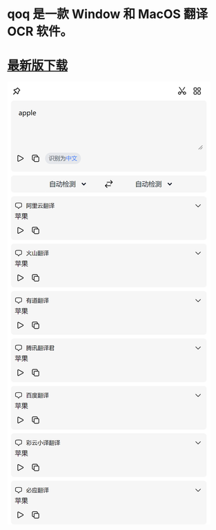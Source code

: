 # qoq 是一款 Window 和 MacOS 翻译 OCR 软件。

# [最新版下载](https://github.com/duolabmeng6/qoq/releases)

![image-20230305061303964](README.assets/image-20230305061303964.png)